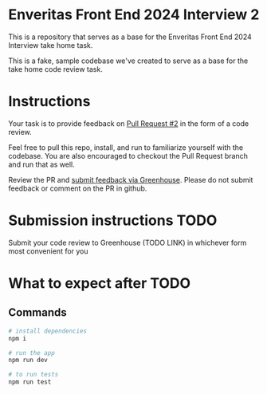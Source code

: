 # Enveritas Front End 2024 Interview 2
This is a repository that serves as a base for the Enveritas Front End 2024 Interview take home task.

This is a fake, sample codebase we've created to serve as a base for the take home code review task.

# Instructions
Your task is to provide feedback on [Pull Request #2](https://github.com/enveritas/2024-fe-interview-2/pull/2) in the form of a code review.

Feel free to pull this repo, install, and run to familiarize yourself with the codebase. You are also encouraged to checkout the Pull Request branch and run that as well.

Review the PR and [submit feedback via Greenhouse](#submission-instructions). Please do not submit feedback or comment on the PR in github.

# Submission instructions TODO
Submit your code review to Greenhouse (TODO LINK) in whichever form most convenient for you

# What to expect after TODO


## Commands
```zsh
# install dependencies
npm i

# run the app
npm run dev

# to run tests
npm run test
```

